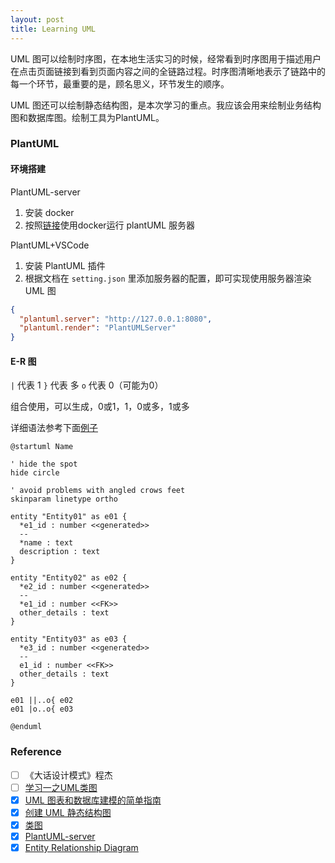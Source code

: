 ```yaml
---
layout: post
title: Learning UML
---
```


UML 图可以绘制时序图，在本地生活实习的时候，经常看到时序图用于描述用户在点击页面链接到看到页面内容之间的全链路过程。时序图清晰地表示了链路中的每一个环节，最重要的是，顾名思义，环节发生的顺序。

UML 图还可以绘制静态结构图，是本次学习的重点。我应该会用来绘制业务结构图和数据库图。绘制工具为PlantUML。
<!--more-->

### PlantUML

#### 环境搭建

PlantUML-server

1. 安装 docker
2. 按照[链接](https://github.com/plantuml/plantuml-server#how-to-run-the-server-with-docker)使用docker运行 plantUML 服务器

PlantUML+VSCode

1. 安装 PlantUML 插件
2. 根据文档在 `setting.json` 里添加服务器的配置，即可实现使用服务器渲染 UML 图

```json
{
  "plantuml.server": "http://127.0.0.1:8080",
  "plantuml.render": "PlantUMLServer"
}
```

#### E-R 图

`|` 代表 1
`}` 代表 多
`o` 代表 0（可能为0）

组合使用，可以生成，0或1，1，0或多，1或多

详细语法参考下面[例子](https://plantuml.com/en/ie-diagram)

```plantuml
@startuml Name

' hide the spot
hide circle

' avoid problems with angled crows feet
skinparam linetype ortho

entity "Entity01" as e01 {
  *e1_id : number <<generated>>
  --
  *name : text
  description : text
}

entity "Entity02" as e02 {
  *e2_id : number <<generated>>
  --
  *e1_id : number <<FK>>
  other_details : text
}

entity "Entity03" as e03 {
  *e3_id : number <<generated>>
  --
  e1_id : number <<FK>>
  other_details : text
}

e01 ||..o{ e02
e01 |o..o{ e03

@enduml

```


### Reference

- [ ] 《大话设计模式》程杰
- [ ] [学习一之UML类图](https://www.shuzhiduo.com/A/WpdKxLvmzV/)
- [x] [UML 图表和数据库建模的简单指南](hhttps://www.microsoft.com/zh-cn/microsoft-365/business-insights-ideas/resources/guide-to-uml-diagramming-and-database-modeling)
- [x] [创建 UML 静态结构图](https://support.microsoft.com/zh-cn/office/%e5%88%9b%e5%bb%ba-uml-%e9%9d%99%e6%80%81%e7%bb%93%e6%9e%84%e5%9b%be-bb11b3df-8830-4e31-a437-332585da7ce8?ui=zh-cn&rs=zh-cn&ad=cn)
- [x] [类图](https://plantuml.com/zh/class-diagram)
- [x] [PlantUML-server](https://github.com/plantuml/plantuml-server)
- [x] [Entity Relationship Diagram](https://plantuml.com/en/ie-diagram#06a40b5d1c1792ac)